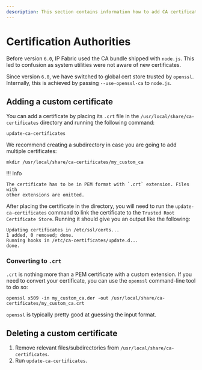 ```yaml
---
description: This section contains information how to add CA certificates to IP Fabric.
---
```


# Certification Authorities

Before version `6.0`, IP Fabric used the CA bundle shipped with `node.js`. This
led to confusion as system utilities were not aware of new certificates.

Since version `6.0`, we have switched to global cert store trusted by `openssl`.
Internally, this is achieved by passing `--use-openssl-ca` to `node.js`.

## Adding a custom certificate

You can add a certificate by placing its `.crt` file in the
`/usr/local/share/ca-certificates` directory and running the following command:

```shell
update-ca-certificates
```

We recommend creating a subdirectory in case you are going to add multiple
certificates:

```shell
mkdir /usr/local/share/ca-certificates/my_custom_ca
```

!!! Info

    The certificate has to be in PEM format with `.crt` extension. Files with
    other extensions are omitted.

After placing the certificate in the directory, you will need to run the
`update-ca-certificates` command to link the certificate to the `Trusted Root
Certificate Store`. Running it should give you an output like the following:

```shell
Updating certificates in /etc/ssl/certs...
1 added, 0 removed; done.
Running hooks in /etc/ca-certificates/update.d...
done.
```

### Converting to `.crt`

`.crt` is nothing more than a PEM certificate with a custom extension.
If you need to convert your certificate, you can use the `openssl` command-line
tool to do so:

```shell
openssl x509 -in my_custom_ca.der -out /usr/local/share/ca-certificates/my_custom_ca.crt
```

`openssl` is typically pretty good at guessing the input format.

## Deleting a custom certificate

1. Remove relevant files/subdirectories from `/usr/local/share/ca-certificates`.
2. Run `update-ca-certificates`.
